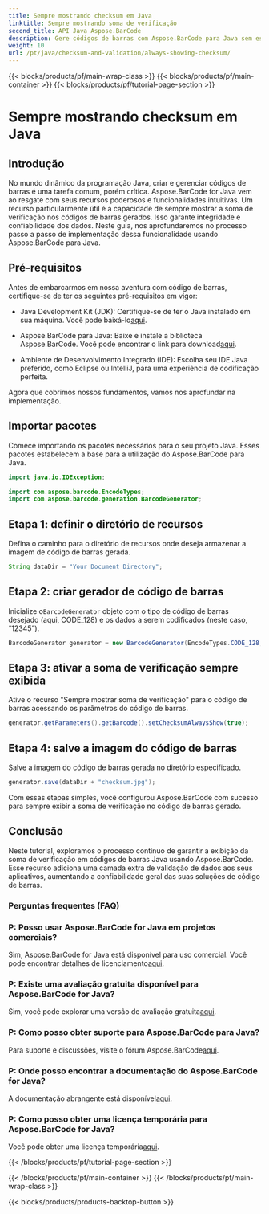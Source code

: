 ```yaml
---
title: Sempre mostrando checksum em Java
linktitle: Sempre mostrando soma de verificação
second_title: API Java Aspose.BarCode
description: Gere códigos de barras com Aspose.BarCode para Java sem esforço. Aprenda como sempre exibir somas de verificação para melhorar a integridade dos dados neste guia passo a passo.
weight: 10
url: /pt/java/checksum-and-validation/always-showing-checksum/
---
```


{{< blocks/products/pf/main-wrap-class >}}
{{< blocks/products/pf/main-container >}}
{{< blocks/products/pf/tutorial-page-section >}}

# Sempre mostrando checksum em Java


## Introdução

No mundo dinâmico da programação Java, criar e gerenciar códigos de barras é uma tarefa comum, porém crítica. Aspose.BarCode for Java vem ao resgate com seus recursos poderosos e funcionalidades intuitivas. Um recurso particularmente útil é a capacidade de sempre mostrar a soma de verificação nos códigos de barras gerados. Isso garante integridade e confiabilidade dos dados. Neste guia, nos aprofundaremos no processo passo a passo de implementação dessa funcionalidade usando Aspose.BarCode para Java.

## Pré-requisitos

Antes de embarcarmos em nossa aventura com código de barras, certifique-se de ter os seguintes pré-requisitos em vigor:

-  Java Development Kit (JDK): Certifique-se de ter o Java instalado em sua máquina. Você pode baixá-lo[aqui](https://www.oracle.com/java/technologies/javase-downloads.html).

- Aspose.BarCode para Java: Baixe e instale a biblioteca Aspose.BarCode. Você pode encontrar o link para download[aqui](https://releases.aspose.com/barcode/java/).

- Ambiente de Desenvolvimento Integrado (IDE): Escolha seu IDE Java preferido, como Eclipse ou IntelliJ, para uma experiência de codificação perfeita.

Agora que cobrimos nossos fundamentos, vamos nos aprofundar na implementação.

## Importar pacotes

Comece importando os pacotes necessários para o seu projeto Java. Esses pacotes estabelecem a base para a utilização do Aspose.BarCode para Java.

```java
import java.io.IOException;

import com.aspose.barcode.EncodeTypes;
import com.aspose.barcode.generation.BarcodeGenerator;
```

## Etapa 1: definir o diretório de recursos

Defina o caminho para o diretório de recursos onde deseja armazenar a imagem de código de barras gerada.

```java
String dataDir = "Your Document Directory";
```

## Etapa 2: criar gerador de código de barras

 Inicialize o`BarcodeGenerator` objeto com o tipo de código de barras desejado (aqui, CODE_128) e os dados a serem codificados (neste caso, “12345”).

```java
BarcodeGenerator generator = new BarcodeGenerator(EncodeTypes.CODE_128, "12345");
```

## Etapa 3: ativar a soma de verificação sempre exibida

Ative o recurso "Sempre mostrar soma de verificação" para o código de barras acessando os parâmetros do código de barras.

```java
generator.getParameters().getBarcode().setChecksumAlwaysShow(true);
```

## Etapa 4: salve a imagem do código de barras

Salve a imagem do código de barras gerada no diretório especificado.

```java
generator.save(dataDir + "checksum.jpg");
```

Com essas etapas simples, você configurou Aspose.BarCode com sucesso para sempre exibir a soma de verificação no código de barras gerado.

## Conclusão

Neste tutorial, exploramos o processo contínuo de garantir a exibição da soma de verificação em códigos de barras Java usando Aspose.BarCode. Esse recurso adiciona uma camada extra de validação de dados aos seus aplicativos, aumentando a confiabilidade geral das suas soluções de código de barras.

### Perguntas frequentes (FAQ)

### P: Posso usar Aspose.BarCode for Java em projetos comerciais?
 Sim, Aspose.BarCode for Java está disponível para uso comercial. Você pode encontrar detalhes de licenciamento[aqui](https://purchase.aspose.com/buy).

### P: Existe uma avaliação gratuita disponível para Aspose.BarCode for Java?
 Sim, você pode explorar uma versão de avaliação gratuita[aqui](https://releases.aspose.com/).

### P: Como posso obter suporte para Aspose.BarCode para Java?
 Para suporte e discussões, visite o fórum Aspose.BarCode[aqui](https://forum.aspose.com/c/barcode/13).

### P: Onde posso encontrar a documentação do Aspose.BarCode for Java?
 A documentação abrangente está disponível[aqui](https://reference.aspose.com/barcode/java/).

### P: Como posso obter uma licença temporária para Aspose.BarCode for Java?
 Você pode obter uma licença temporária[aqui](https://purchase.aspose.com/temporary-license/).


{{< /blocks/products/pf/tutorial-page-section >}}

{{< /blocks/products/pf/main-container >}}
{{< /blocks/products/pf/main-wrap-class >}}

{{< blocks/products/products-backtop-button >}}
